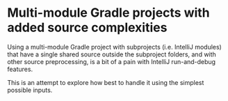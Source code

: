 # Multi-module Gradle projects with added source complexities

Using a multi-module Gradle project with subprojects (i.e. IntelliJ modules) that have a single shared source outside the subproject folders, and with other source preprocessing, is a bit of a pain with IntelliJ run-and-debug features.

This is an attempt to explore how best to handle it using the simplest possible inputs.
